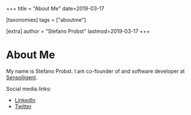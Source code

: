 +++
title = "About Me"
date=2019-03-17

[taxonomies]
tags = ["aboutme"]

[extra]
author = "Stefano Probst"
lastmod=2019-03-17
+++
# About Me
My name is Stefano Probst. I am co-founder of and software developer at [Sensolligent](https://sensolligent.com/).

Social media links:
 - [<i class="fab fa-linkedin"></i> LinkedIn](www.linkedin.com/in/stefano-probst-99a66617b)
 - [<i class="fab fa-twitter-square"></i> Twitter](http://twitter.com/senden9)
